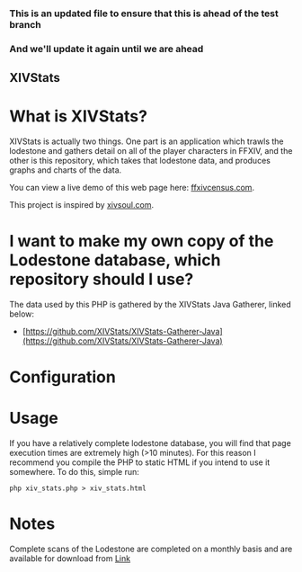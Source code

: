 ### This is an updated file to ensure that this is ahead of the test branch 

### And we'll update it again until we are ahead 

## XIVStats ##

# What is XIVStats?

XIVStats is actually two things. One part is an application which trawls the lodestone and gathers detail on all of the player characters in FFXIV, and the other is this repository, which takes that lodestone data, and produces graphs and charts of the data.

You can view a live demo of this web page here: [ffxivcensus.com](http://ffxivcensus.com/).

This project is inspired by [xivsoul.com](https://xivsoul.com).

# I want to make my own copy of the Lodestone database, which repository should I use? #

The data used by this PHP is gathered by the XIVStats Java Gatherer, linked below:

- [https://github.com/XIVStats/XIVStats-Gatherer-Java](https://github.com/XIVStats/XIVStats-Gatherer-Java)


# Configuration #


# Usage #

If you have a relatively complete lodestone database, you will find that page execution times are extremely high (>10 minutes). For this reason I recommend you compile the PHP to static HTML if you intend to use it somewhere. To do this, simple run:

    php xiv_stats.php > xiv_stats.html

# Notes #

Complete scans of the Lodestone are completed on a monthly basis and are available for download from [Link](https://ffxivcensus.com)
